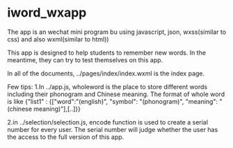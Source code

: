 # iword_wxapp
The app is an wechat mini program bu using javascript, json, wxss(similar to css) and also wxml(similar to html))

This app is designed to help students to remember new words. In the meantime, they can try to test themselves on this app.

In all of the documents, ../pages/index/index.wxml is the index page. 

Few tips:
1.In ../app.js, wholeword is the place to store different words including their phonogram and Chinese meaning. The format of whole word is like {"list1" : {["word":"(english)", "symbol": "(phonogram)", "meaning": "(chinese meaning)"],[..]}}

2.in ../selection/selection.js, encode function is used to create a serial number for every user. The serial number will judge whether the user has the access to the full version of this app.
